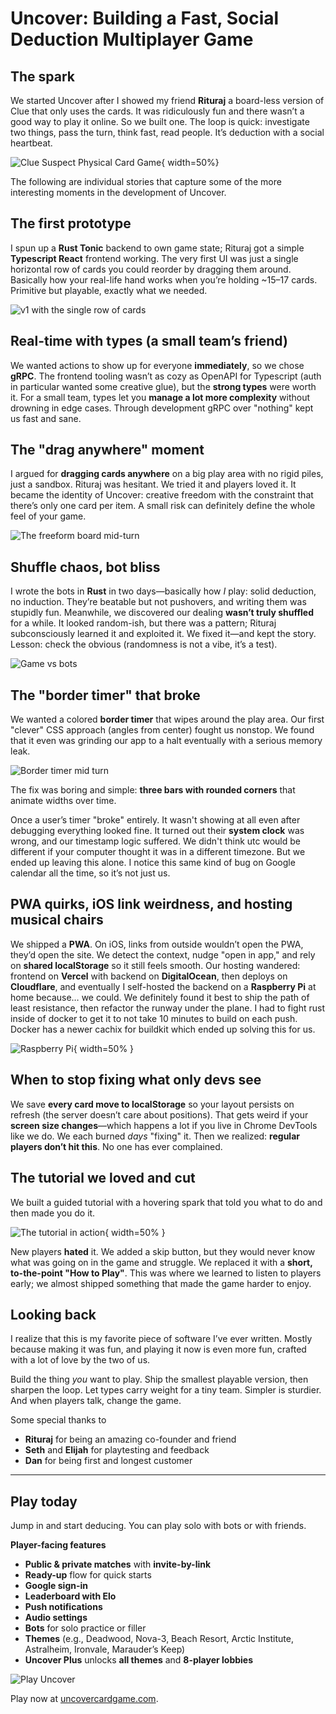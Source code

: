 # Uncover: Building a Fast, Social Deduction Multiplayer Game

## The spark

We started Uncover after I showed my friend **Rituraj** a board-less version of Clue that only uses the cards. It was ridiculously fun and there wasn’t a good way to play it online. So we built one. The loop is quick: investigate two things, pass the turn, think fast, read people. It’s deduction with a social heartbeat.

![Clue Suspect Physical Card Game](./clue-suspect-card-game.png){ width=50%}

The following are individual stories that capture some of the more interesting moments in the development of Uncover.

## The first prototype

I spun up a **Rust Tonic** backend to own game state; Rituraj got a simple **Typescript React** frontend working. The very first UI was just a single horizontal row of cards you could reorder by dragging them around. Basically how your real-life hand works when you’re holding \~15–17 cards. Primitive but playable, exactly what we needed.

![v1 with the single row of cards](./old-in-a-line.png)

## Real-time with types (a small team’s friend)

We wanted actions to show up for everyone **immediately**, so we chose **gRPC**. The frontend tooling wasn’t as cozy as OpenAPI for Typescript (auth in particular wanted some creative glue), but the **strong types** were worth it. For a small team, types let you **manage a lot more complexity** without drowning in edge cases. Through development gRPC over "nothing" kept us fast and sane.

## The "drag anywhere" moment

I argued for **dragging cards anywhere** on a big play area with no rigid piles, just a sandbox. Rituraj was hesitant. We tried it and players loved it. It became the identity of Uncover: creative freedom with the constraint that there’s only one card per item. A small risk can definitely define the whole feel of your game.

![The freeform board mid-turn](./drag.png)

## Shuffle chaos, bot bliss

I wrote the bots in **Rust** in two days—basically how _I_ play: solid deduction, no induction. They’re beatable but not pushovers, and writing them was stupidly fun. Meanwhile, we discovered our dealing **wasn’t truly shuffled** for a while. It looked random-ish, but there was a pattern; Rituraj subconsciously learned it and exploited it. We fixed it—and kept the story. Lesson: check the obvious (randomness is not a vibe, it’s a test).

![Game vs bots](./bots.png)

## The "border timer" that broke

We wanted a colored **border timer** that wipes around the play area. Our first "clever" CSS approach (angles from center) fought us nonstop. We found that it even was grinding our app to a halt eventually with a serious memory leak.

![Border timer mid turn](./timer-angle.png)

The fix was boring and simple: **three bars with rounded corners** that animate widths over time.

Once a user’s timer "broke" entirely. It wasn't showing at all even after debugging everything looked fine. It turned out their **system clock** was wrong, and our timestamp logic suffered. We didn't think utc would be different if your computer thought it was in a different timezone. But we ended up leaving this alone. I notice this same kind of bug on Google calendar all the time, so it’s not just us.

## PWA quirks, iOS link weirdness, and hosting musical chairs

We shipped a **PWA**. On iOS, links from outside wouldn’t open the PWA, they’d open the site. We detect the context, nudge "open in app," and rely on **shared localStorage** so it still feels smooth. Our hosting wandered: frontend on **Vercel** with backend on **DigitalOcean**, then deploys on **Cloudflare**, and eventually I self-hosted the backend on a **Raspberry Pi** at home because… we could. We definitely found it best to ship the path of least resistance, then refactor the runway under the plane. I had to fight rust inside of docker to get it to not take 10 minutes to build on each push. Docker has a newer cachix for buildkit which ended up solving this for us.

![Raspberry Pi](./raspberry-pi.jpg){ width=50% }

## When to stop fixing what only devs see

We save **every card move to localStorage** so your layout persists on refresh (the server doesn’t care about positions). That gets weird if your **screen size changes**—which happens a lot if you live in Chrome DevTools like we do. We each burned _days_ "fixing" it. Then we realized: **regular players don’t hit this**. No one has ever complained.

## The tutorial we loved and cut

We built a guided tutorial with a hovering spark that told you what to do and then made you do it.

![The tutorial in action](./tutorial-investigate.png){ width=50% }

New players **hated** it. We added a skip button, but they would never know what was going on in the game and struggle. We replaced it with a **short, to-the-point "How to Play"**. This was where we learned to listen to players early; we almost shipped something that made the game harder to enjoy.

## Looking back

I realize that this is my favorite piece of software I’ve ever written. Mostly because making it was fun, and playing it now is even more fun, crafted with a lot of love by the two of us.

Build the thing _you_ want to play. Ship the smallest playable version, then sharpen the loop. Let types carry weight for a tiny team. Simpler is sturdier. And when players talk, change the game.

Some special thanks to

- **Rituraj** for being an amazing co-founder and friend
- **Seth** and **Elijah** for playtesting and feedback
- **Dan** for being first and longest customer

---

## Play today

Jump in and start deducing. You can play solo with bots or with friends.

**Player-facing features**

- **Public & private matches** with **invite-by-link**
- **Ready-up** flow for quick starts
- **Google sign-in**
- **Leaderboard with Elo**
- **Push notifications**
- **Audio settings**
- **Bots** for solo practice or filler
- **Themes** (e.g., Deadwood, Nova-3, Beach Resort, Arctic Institute, Astralheim, Ironvale, Marauder’s Keep)
- **Uncover Plus** unlocks **all themes** and **8-player lobbies**

![Play Uncover](./gameplay.png)

Play now at [uncovercardgame.com](https://uncovercardgame.com).
